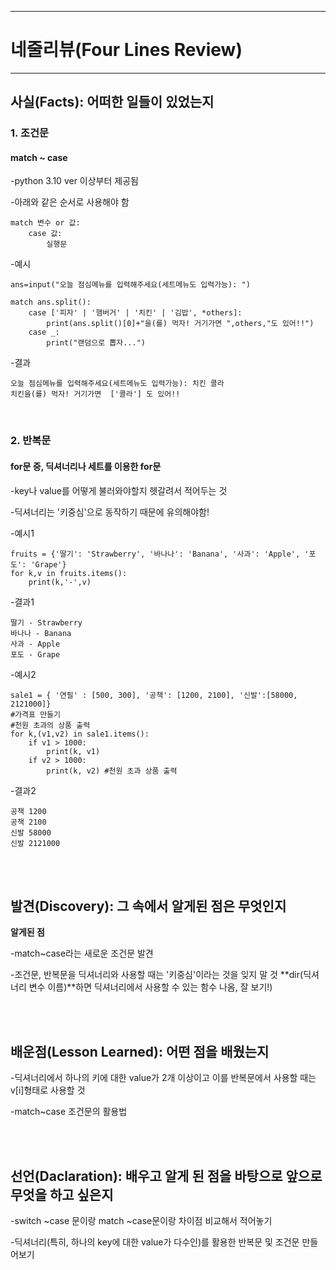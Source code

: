 <hr>

# 네줄리뷰(Four Lines Review)

<hr>

## 사실(Facts): 어떠한 일들이 있었는지
### 1. 조건문 ###

#### match ~ case ####

-python 3.10 ver 이상부터 제공됨

-아래와 같은 순서로 사용해야 함

```
match 변수 or 값:
    case 값:
        실행문
```

-예시
```
ans=input("오늘 점심메뉴를 입력해주세요(세트메뉴도 입력가능): ")

match ans.split():
    case ['피자' | '햄버거' | '치킨' | '김밥', *others]:
        print(ans.split()[0]+"을(를) 먹자! 거기가면 ",others,"도 있어!!")
    case _:
        print("랜덤으로 뽑자...")
```

-결과
```
오늘 점심메뉴를 입력해주세요(세트메뉴도 입력가능): 치킨 콜라
치킨을(를) 먹자! 거기가면  ['콜라'] 도 있어!!
```


<br/>
    
### 2. 반복문 ###

#### for문 중, 딕셔너리나 세트를 이용한 for문 ####

-key나 value를 어떻게 불러와야할지 헷갈려서 적어두는 것

-딕셔너리는 '키중심'으로 동작하기 때문에 유의해야함!

-예시1
```
fruits = {'딸기': 'Strawberry', '바나나': 'Banana', '사과': 'Apple', '포도': 'Grape'}
for k,v in fruits.items():
    print(k,'-',v)

```

-결과1
```
딸기 - Strawberry
바나나 - Banana
사과 - Apple
포도 - Grape
```

-예시2
```
sale1 = { '연필' : [500, 300], '공책': [1200, 2100], '신발':[58000, 2121000]}
#가격표 만들기
#천원 초과의 상품 출력
for k,(v1,v2) in sale1.items():
    if v1 > 1000:
        print(k, v1)
    if v2 > 1000:
        print(k, v2) #천원 초과 상품 출력
```

-결과2
```
공책 1200
공책 2100
신발 58000
신발 2121000
```


<br/><br/>

## 발견(Discovery): 그 속에서 알게된 점은 무엇인지
**알게된 점**

-match~case라는 새로운 조건문 발견

-조건문, 반복문을 딕셔너리와 사용할 때는 '키중심'이라는 것을 잊지 말 것
**dir(딕셔너리 변수 이름)**하면 딕셔너리에서 사용할 수 있는 함수 나옴, 잘 보기!)

<br/><br/>

## 배운점(Lesson Learned): 어떤 점을 배웠는지

-딕셔너리에서 하나의 키에 대한 value가 2개 이상이고 이를 반복문에서 사용할 때는 v[i]형태로 사용할 것

-match~case 조건문의 활용법


<br/><br/>

## 선언(Daclaration): 배우고 알게 된 점을 바탕으로 앞으로 무엇을 하고 싶은지

-switch ~case 문이랑 match ~case문이랑 차이점 비교해서 적어놓기

-딕셔너리(특히, 하나의 key에 대한 value가 다수인)를 활용한 반복문 및 조건문 만들어보기